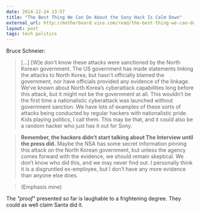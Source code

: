```yaml
---
date: 2014-12-24 13:57
title: "The Best Thing We Can Do About the Sony Hack Is Calm Down"
external_url: http://motherboard.vice.com/read/the-best-thing-we-can-do-about-the-sony-hack-is-calm-down
layout: post
tags: tech politics
---
```


Bruce Schneier:

>[...] [W]e don't know these attacks were sanctioned by the North Korean government. The US government has made statements linking the attacks to North Korea, but hasn't officially blamed the government, nor have officials provided any evidence of the linkage. We’ve known about North Korea’s cyberattack capabilities long before this attack, but it might not be the government at all. This wouldn’t be the first time a nationalistic cyberattack was launched without government sanction. We have lots of examples of these sorts of attacks being conducted by regular hackers with nationalistic pride. Kids playing politics, I call them. This may be that, and it could also be a random hacker who just has it out for Sony.

>**Remember, the hackers didn’t start talking about The Interview until the press did.** Maybe the NSA has some secret information pinning this attack on the North Korean government, but unless the agency comes forward with the evidence, we should remain skeptical. We don’t know who did this, and we may never find out. I personally think it is a disgruntled ex-employee, but I don’t have any more evidence than anyone else does.

>(Emphasis mine)

The *"proof"* presented so far is laughable to a frightening degree. They could as well claim Santa did it.

